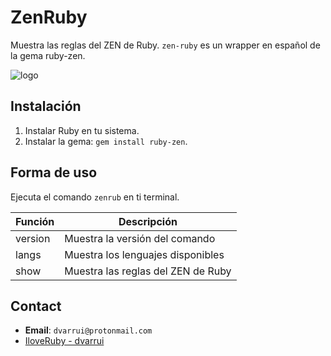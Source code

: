
# ZenRuby

Muestra las reglas del ZEN de Ruby. `zen-ruby` es un wrapper en español de la gema ruby-zen.

![logo](./docs/images/logo.png)

## Instalación

1. Instalar Ruby en tu sistema.
1. Instalar la gema: `gem install ruby-zen`.

## Forma de uso

Ejecuta el comando `zenrub` en ti terminal.

| Función | Descripción |
| ------- | ------------------------- |
| version | Muestra la versión del comando |
| langs   | Muestra los lenguajes disponibles |
| show    | Muestra las reglas del ZEN de Ruby |

## Contact

* **Email**: `dvarrui@protonmail.com`
* [IloveRuby - dvarrui](https://github.com/dvarrui/iloveruby)
